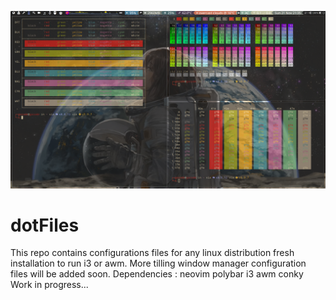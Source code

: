![Github Banner](https://github.com/GoCode0/dotFiles/blob/main/ScreenShotAws.png)

# dotFiles

This repo contains configurations files for any linux distribution fresh installation to run i3 or awm. More tilling window manager configuration files will be added soon.
Dependencies :
neovim
polybar
i3
awm
conky
Work in progress...

